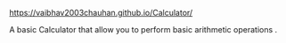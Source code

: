 https://vaibhav2003chauhan.github.io/Calculator/

A basic Calculator that allow you to perform basic arithmetic operations .
